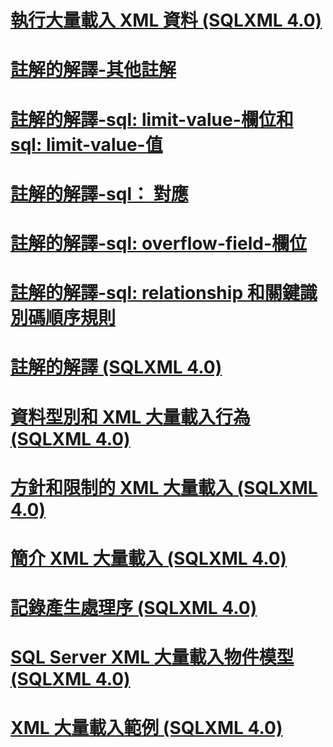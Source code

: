 # [執行大量載入 XML 資料 (SQLXML 4.0)](performing-bulk-load-of-xml-data-sqlxml-4-0.md)

# [註解的解譯-其他註解](annotation-interpretation-other-annotations.md)
# [註解的解譯-sql: limit-value-欄位和 sql: limit-value-值](annotation-interpretation-sql-limit-field-and-sql-limit-value.md)
# [註解的解譯-sql： 對應](annotation-interpretation-sql-mapped.md)
# [註解的解譯-sql: overflow-field-欄位](annotation-interpretation-sql-overflow-field.md)
# [註解的解譯-sql: relationship 和關鍵識別碼順序規則](annotation-interpretation-sql-relationship-and-key-ordering-rule.md)
# [註解的解譯 (SQLXML 4.0)](annotation-interpretation-sqlxml-4-0.md)
# [資料型別和 XML 大量載入行為 (SQLXML 4.0)](data-types-and-xml-bulk-load-behavior-sqlxml-4-0.md)
# [方針和限制的 XML 大量載入 (SQLXML 4.0)](guidelines-and-limitations-of-xml-bulk-load-sqlxml-4-0.md)
# [簡介 XML 大量載入 (SQLXML 4.0)](introduction-to-xml-bulk-load-sqlxml-4-0.md)
# [記錄產生處理序 (SQLXML 4.0)](record-generation-process-sqlxml-4-0.md)
# [SQL Server XML 大量載入物件模型 (SQLXML 4.0)](sql-server-xml-bulk-load-object-model-sqlxml-4-0.md)
# [XML 大量載入範例 (SQLXML 4.0)](xml-bulk-load-examples-sqlxml-4-0.md)
